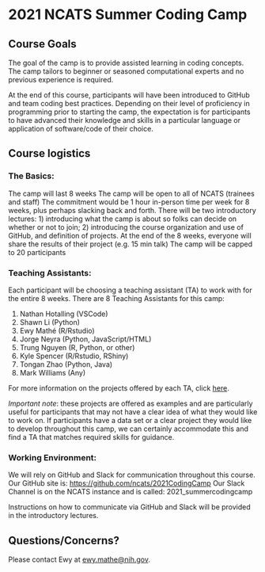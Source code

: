 # 2021 NCATS Summer Coding Camp

## Course Goals
The goal of the camp is to provide assisted learning in coding concepts.  The camp tailors to beginner or seasoned computational experts and no previous experience is required.  

At the end of this course, participants will have been introduced to GitHub and team coding best practices.  Depending on their level of proficiency in programming prior to starting the camp, the expectation is for participants to have advanced their knowledge and skills in a particular language or application of software/code of their choice.

## Course logistics
### The Basics:
The camp will last 8 weeks
The camp will be open to all of NCATS (trainees and staff)
The commitment would be 1 hour in-person time per week for 8 weeks, plus perhaps slacking back and forth.
There will be two introductory lectures: 1) introducing what the camp is about so folks can decide on whether or not to join; 2) introducing the course organization and use of GitHub, and definition of projects.
At the end of the 8 weeks, everyone will share the results of their project (e.g. 15 min talk)
The camp will be capped to 20 participants

### Teaching Assistants:
Each participant will be choosing a teaching assistant (TA) to work with for the entire 8 weeks. There are 8 Teaching Assistants for this camp:
1. Nathan Hotalling (VSCode)
2. Shawn Li (Python)
3. Ewy Mathé (R/Rstudio)
4. Jorge Neyra (Python, JavaScript/HTML)
5. Trung Nguyen (R, Python, or other)
6. Kyle Spencer (R/Rstudio, RShiny)
7. Tongan Zhao (Python, Java)
8. Mark Williams (Any)

For more information on the projects offered by each TA, click [here](https://docs.google.com/document/d/1TrKt8btT9JP0UT2jjnN2T41peH0wSOP09Kgsr97kk0o/edit#heading=h.rkpw27ucmawr). 

_Important note_: these projects are offered as examples and are particularly useful for participants that may not have a clear idea of what they would like to work on.  If participants have a data set or a clear project they would like to develop throughout this camp, we can certainly accommodate this and find a TA that matches required skills for guidance.

### Working Environment:
We will rely on GitHub and Slack for communication throughout this course.  
Our GitHub site is: https://github.com/ncats/2021CodingCamp
Our Slack Channel is on the NCATS instance and is called: 2021_summercodingcamp

Instructions on how to communicate via GitHub and Slack will be provided in the introductory lectures.

## Questions/Concerns?
Please contact Ewy at ewy.mathe@nih.gov.
